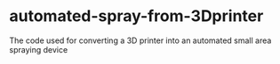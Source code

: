 # automated-spray-from-3Dprinter
 The code used for converting a 3D printer into an automated small area spraying device
